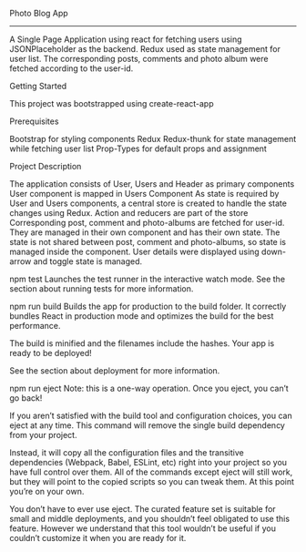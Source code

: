 Photo Blog App
_________________________________________________________________________________
A Single Page Application using react for fetching users using JSONPlaceholder as the backend. Redux used as state management for user list. The corresponding posts, comments and photo album were fetched according to the user-id.

Getting Started

This project was bootstrapped using create-react-app

Prerequisites

Bootstrap for styling components
Redux Redux-thunk for state management while fetching user list
Prop-Types for default props and assignment

Project Description

The application consists of User, Users and Header as primary components
User component is mapped in Users Component
As state is required by User and Users components, a central store is created to handle the state changes using Redux.
Action and reducers are part of the store
Corresponding post, comment and photo-albums are fetched for user-id. They are managed in their own component and has their own state.
The state is not shared between post, comment and photo-albums, so state is managed inside the component.
User details were displayed using down-arrow and toggle state is managed.

npm test
Launches the test runner in the interactive watch mode.
See the section about running tests for more information.

npm run build
Builds the app for production to the build folder.
It correctly bundles React in production mode and optimizes the build for the best performance.

The build is minified and the filenames include the hashes.
Your app is ready to be deployed!

See the section about deployment for more information.

npm run eject
Note: this is a one-way operation. Once you eject, you can’t go back!

If you aren’t satisfied with the build tool and configuration choices, you can eject at any time. This command will remove the single build dependency from your project.

Instead, it will copy all the configuration files and the transitive dependencies (Webpack, Babel, ESLint, etc) right into your project so you have full control over them. All of the commands except eject will still work, but they will point to the copied scripts so you can tweak them. At this point you’re on your own.

You don’t have to ever use eject. The curated feature set is suitable for small and middle deployments, and you shouldn’t feel obligated to use this feature. However we understand that this tool wouldn’t be useful if you couldn’t customize it when you are ready for it.